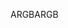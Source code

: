 <span data-ttu-id="73383-101">ARGB</span><span class="sxs-lookup"><span data-stu-id="73383-101">ARGB</span></span>